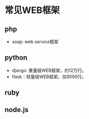 
# 常见WEB框架

## php
* soap: web service框架


## python
* django: 重量级WEB框架，约12万行。
* flask：轻量级WEB框架，仅6000行。

## ruby


## node.js
